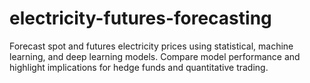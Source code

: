 # electricity-futures-forecasting
Forecast spot and futures electricity prices using statistical, machine learning, and deep learning models. Compare model performance and highlight implications for hedge funds and quantitative trading.

